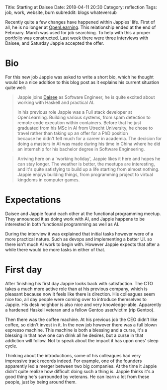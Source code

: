 Title: Starting at Daisee
Date: 2018-04-11 20:30
Category: reflection
Tags: job, work, website, burn
subreddit: blogs whateversub

Recently quite a few changes have happened within Jappies' life.
First of all, he is no longer at [OpenLearning](https://www.openlearning.com/).
This relationship ended at the end of February.
March was used for job searching.
To help with this a proper [portfolio](https://jappieklooster.nl/pages/portfolio.html)
was constructed.
Last week there were three interviews with Daisee,
and Saturday Jappie accepted the offer.

# Bio
For this new job Jappie was asked to write a short bio,
which he thought would be a nice addition to this blog post as it explains his
current situation quite well:

> Jappie joins [Daisee](daisee.com) as Software Engineer,
> he is quite excited about working with Haskell and practical AI.
> 
> In his previous role Jappie was a Full stack developer at OpenLearning.
> Building various systems,
> from spam detection to remote code execution within containers.
> Before that he just graduated from his MSc in AI from Utrecht University,
> he chose to travel rather than taking up an offer for a PhD position   
> because he didn't felt much for a career in academia.
> The decision for doing a masters in AI was made during his time in China
> where he did an internship for his bachelor degree in Software Engineering.

> Arriving here on a `working holiday', Jappie likes it here and hopes he can
> stay longer.
> The weather is better, the meetups are interesting,
> and it's quite satisfying to build up a life starting from almost nothing.
> Jappie enjoys building things,
> from programming project to virtual kingdoms in computer games.

# Expectations
Daisee and Jappie found each other at the functional programming meetup.
They announced it as doing work with AI,
and Jappie happens to be interested in both functional programming as well as AI.

During the interview it was explained that initial tasks however were of a more
practical nature.
Such as devops and implementing a better UI.
so there isn't much AI work to begin with.
However Jappie expects that after a while there would be more tasks in either
of that.

# First day
After finishing his first day Jappie looks back with satisfaction.
The CTO takes a much more active role than at his previous company,
which is pleasant because now it feels like there is direction.
His colleagues seem nice too, all day people were coming over to introduce
themselves to Jappie.
His desk neighbor is also nice and very knowledge-able.
Apparently a hardened Haskell veteran and a fellow Gentoo user/victim (rip Gentoo).

Then there was the coffee machine.
At his previous job the CEO didn't like coffee, so didn't invest in it.
In the new job however there was a full blown espresso machine.
This machine is both a blessing and a curse,
it's a blessing in that now one can drink all he desires,
but a curse in that addiction will follow.
Not to speak about the impact it has upon ones' sleep cycle.

Thinking about the introductions, some of his colleagues had very impressive
track records indeed.
For example, one of the founders apparently led a merger between two big
companies.
At the time it Jappie didn't quite realize how difficult doing such a thing is.
Jappie thinks it's a good thing he's surrounded by veterans.
He can learn a lot from these people, just by being around them.
